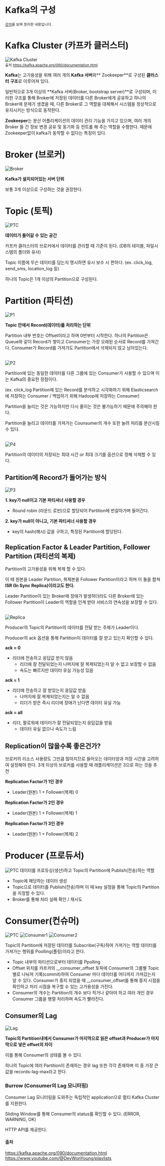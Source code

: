 # Kafka의 구성
<sub>[강의](https://www.youtube.com/watch?v=waw0XXNX-uQ&list=PL3Re5Ri5rZmkY46j6WcJXQYRlDRZSUQ1j&pp=iAQB)를 보며 정리한 내용입니다.</sub>

# Kafka Cluster (카프카 클러스터)
![Kafka Cluster](https://github.com/Dayoung1014/TIL/assets/58163364/931c1dc0-c097-41dc-a8bd-23a620167211)
<br><sub>출처 https://kafka.apache.org/090/documentation.html</sub>

**Kafka**는 고가용성을 위해 여러 개의 **Kafka 서버**와** Zookeeper**로 구성된 **클러스터 구조**로 이루어져 있다.

일반적으로 3개 이상의 **Kafka 서버(Broker, bootstrap server)**로 구성되며, 이러한 구조를 통해 Broker에 저장된 데이터를 다른 Broker에게 공유하고 하나의 Broker에 문제가 생겼을 때, 다른 Broker로 그 역할을 대체해서 시스템을 정상적으로 유지시키는 방식으로 동작한다.

**Zookeeper**는 분산 어플리케이션의 데이터 관리 기능을 가지고 있으며, 여러 개의 Broker 들 간 정보 변경 공유 및 동기화 등 컨트롤 해 주는 역할을 수행한다.
때문에 Zookeeper없이 kafka가 동작할 수 없다는 특징이 있다.

# Broker (브로커)
![Broker](https://github.com/Dayoung1014/TIL/assets/58163364/3a57218f-71c4-4668-8adb-7564e940c1e2)
<br>

**Kafka가 설치되어있는 서버 단위**

보통 3개 이상으로 구성하는 것을 권장한다.

# Topic (토픽)
![PTC](https://github.com/Dayoung1014/TIL/assets/58163364/ddf57fb9-c9af-4d63-9784-fbc009799908)
<br>

**데이터가 들어갈 수 있는 공간**

카프카 클러스터의 브로커에서 데이터를 관리할 때 기준이 된다. (DB의 테이블, 파일시스템의 폴더와 유사)

Topic 이름에 무슨 데이터를 담는지 명시하면 유시 보수 시 편하다. (ex. click_log, send_sms, location_log 등)

하나의 Topic은 1개 이상의 Partition으로 구성된다.

# Partition (파티션) 
![P1](https://github.com/Dayoung1014/TIL/assets/58163364/01ae1642-0384-4877-97fe-e156fa2f30e1)

**Topic 안에서 Record(데이터)를 처리하는 단위**

Partition 내부 번호는 Offset이라고 하며 0번부터 시작한다.
하나의 Partition은 Queue와 같이 Record가 쌓이고 Consumer는 가장 오래된 순서로 Record를 가져간다.
Consumer가 Record를 가져가도 Partition에서 삭제되지 않고 남아있는다.



<br>![P2](https://github.com/Dayoung1014/TIL/assets/58163364/a473cc96-2e7f-4127-abf0-fbf6461ab4bf)
<br>

Partition에 있는 동일한 데이터를 다른 그룹에 있는 Consumer가 사용할 수 있으며 이는 Kafka의 중요한 장점이다.

(ex. click_log Partition에 있는 Record를 분석하고 시각화하기 위해 Elasticsearch에 저장하는 Consumer / 백업하기 위해 Hadoop에 저장하는 Consumer)

Partition을 늘리는 것은 가능하지만 다시 줄이는 것은 불가능하기 때문에 주의해야 한다.

Partition을 늘리고 데이터를 가져가는 Counsumer의 개수 또한 늘려 처리를 분산시킬 수 있다.


<br>![P4](https://github.com/Dayoung1014/TIL/assets/58163364/64fd3f7d-d274-4d43-b89b-aa4d7161fad3)
<br>

Partition의 데이터의 저장되는 최대 시간 or 최대 크기를 옵션으로 정해 삭제할 수 있다.

## Partition에 Record가 들어가는 방식
![P3](https://github.com/Dayoung1014/TIL/assets/58163364/8247e2ee-153a-4b2c-b995-f426afb2ba24) 
<br>

**1. key가 null이고 기본 파티셔너 사용할 경우**
- Round robin (라운드 로빈)으로 할당되어 Partition에 번갈아가며 들어간다.

**2. key가 null이 아니고, 기본 파티셔너 사용할 경우**
- key의 hash(해시) 값을 구하고, 특정된 Partition에 할당된다.


## Replication Factor & Leader Partition, Follower Partition (파티션의 복제)
Partition의 고가용성을 위해 복제 할 수 있다.

이 때 원본을 Leader Partition, 복제본을 Follower Partition이라고 하며 이 둘을 합쳐 **ISR (In Sync Replica)이라고도 한다.**

Leader Partition이 있는 Broker에 장애가 발생하더라도 다른 Broker에 있는 Follower Partition이 Leader의 역할을 인계 받아 서비스의 연속성을 보장할 수 있다.

<br>![Replica](https://github.com/Dayoung1014/TIL/assets/58163364/bd1f55b8-b0c9-4e8c-8fcc-1e4eb43bdc00)
<br>

Producer의 Topic의 Partition의 데이터를 전달 받는 주체가 Leader이다.

Producer의 ack  옵션을 통해 Partition이 데이터를 잘 받고 있는지 확인할 수 있다.

**ack = 0**
- 리더에 전송하고 응답값 받지 않음
    - 리더에 잘 전달되었는지 나머지에 잘 복제되었는지 알 수 없고 보장할 수 없음
    - 속도는 빠르지만 데이터 유실 가능성 있음

**ack = 1**
- 리더에 전송하고 잘 받았는지 응답값 받음
    - 나머지에 잘 복제되었는지는 알 수 없음
    - 리더가 받은 즉시 리더에 장애가 난다면 데이터 유실 가능 

**ack = all**
- 리더, 팔로워에 데이터가 잘 전달되었는지 응답값을 받음 
    - 데이터 유실 없으나 속도가 느림


## Replication이 많을수록 좋은건가? 
브로커의 리소스 사용량도 그만큼 많아지므로 들어오는 데이터양과 저장 시간을 고려하여 설정해야 한다.
3개 이상의 브로커를 사용할 때 레플리케이션은 3으로 하는 것을 추천

**Replication Factor가 1인 경우**
- Leader(원본) 1 + Follower(복제) 0

**Replication Factor가 2인 경우**
- Leader(원본) 1 + Follower(복제) 1

**Replication Factor가 3인 경우**
- Leader(원본) 1 + Follower(복제) 2

# Producer (프로듀서)
![PTC](https://github.com/Dayoung1014/TIL/assets/58163364/ddf57fb9-c9af-4d63-9784-fbc009799908)
데이터를 프로듀싱(생산)하고 Topic의 Partition에 Publish(전송)하는 역할
- Topic에 해당하는 데이터 생성
- Topic으로 데이터를 Publish(전송)하며 이 때 key 설정을 통해 Topic의 Partition을 지정할 수 있다.
- Broker를 통해 처리 실패 확인 / 재시도

# Consumer(컨슈머)
![PTC](https://github.com/Dayoung1014/TIL/assets/58163364/ddf57fb9-c9af-4d63-9784-fbc009799908)
![Consumer1](https://github.com/Dayoung1014/TIL/assets/58163364/c430f1d4-500d-474a-9653-52e5acc0a011)
![Consumer2](https://github.com/Dayoung1014/TIL/assets/58163364/de8b51f1-c68c-4d63-a5b0-4ab2f038ce9c)

Topic의 Partition에 저장된 데이터를 Subscribe(구독)하여 가져가는 역할
데이터를 가져가는 행위를 Poolling(폴링)이라고 한다.
- Topic 내부의 파티션으로부터 데이터를 Ppolling
- Offset 위치를  카프카의 __consumer_offset 토픽에 Consumer의 그룹별 Topic별로 나눠져 기록(commit)하여 Consumer 마다 데이터를 어디까지 가져갔는지 알 수 있다. Consumer가 중지 되었을 때 __consumer_offset를 통해 중지 시점을 확인하고 처리 시점을 복구할 수 있는 고가용성을 가진다.
- Consumer의 개수는 Partition의 개수 보다 적거나 같아야 하고 여러 개인 경우 Consumer 그룹을 병렬 처리하며 속도가 빨라진다.

## Consumer의 Lag
![Lag](https://github.com/Dayoung1014/TIL/assets/58163364/fe7c9d0e-b518-4b8b-ab22-ec227fd67ee8)


**Topic의 Partition내에서 Consumer가 마지막으로 읽은 offset과 Producer가 마지막으로 넣은 offset의 차이**

이를 통해 Consumer의 상태를 볼 수 있다.

하나의 Topic에 여러 Partition이 존재하는 경우 lag 또한 각각 존재하며 이 중 가장 큰 값을 records-lag-max라고 한다.

### Burrow (Consumer의 Lag 모니터링) 

Consumer Lag 모니터링을 도와주는 독립적인 application으로 멀티 Kafka Cluster를 지원한다.

Sliding Window를 통해 Consumer의 status를 확인할 수 있다. (ERROR, WARNING, OK)

HTTP API를 제공한다.



#### 출처
https://kafka.apache.org/090/documentation.html
https://www.youtube.com/@DevWonYoung/playlists